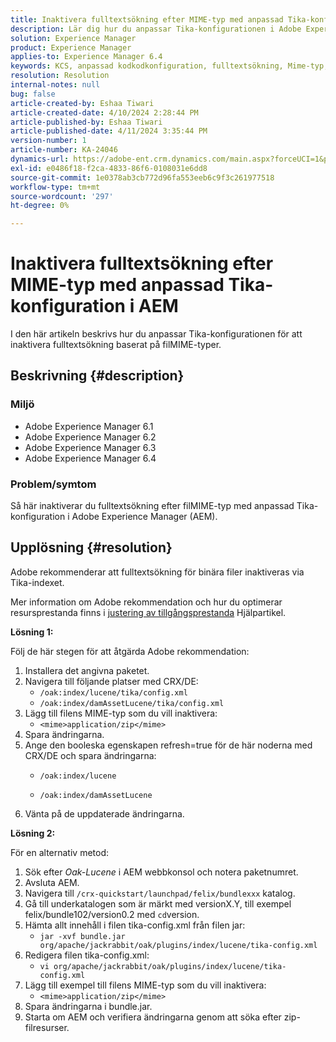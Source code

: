 ```yaml
---
title: Inaktivera fulltextsökning efter MIME-typ med anpassad Tika-konfiguration i AEM
description: Lär dig hur du anpassar Tika-konfigurationen i Adobe Experience Manager för att inaktivera fulltextsökning baserat på filMIME-typer.
solution: Experience Manager
product: Experience Manager
applies-to: Experience Manager 6.4
keywords: KCS, anpassad kodkodkonfiguration, fulltextsökning, Mime-typ, AEM, resursprestandajustering, CRX/DE, Lucene-index, Oak-index, webbkonsol, How-to
resolution: Resolution
internal-notes: null
bug: false
article-created-by: Eshaa Tiwari
article-created-date: 4/10/2024 2:28:44 PM
article-published-by: Eshaa Tiwari
article-published-date: 4/11/2024 3:35:44 PM
version-number: 1
article-number: KA-24046
dynamics-url: https://adobe-ent.crm.dynamics.com/main.aspx?forceUCI=1&pagetype=entityrecord&etn=knowledgearticle&id=6ef70c9c-46f7-ee11-a1fd-6045bd026dc7
exl-id: e0486f18-f2ca-4833-86f6-0108031e6dd8
source-git-commit: 1e0378ab3cb772d96fa553eeb6c9f3c261977518
workflow-type: tm+mt
source-wordcount: '297'
ht-degree: 0%

---
```


# Inaktivera fulltextsökning efter MIME-typ med anpassad Tika-konfiguration i AEM


I den här artikeln beskrivs hur du anpassar Tika-konfigurationen för att inaktivera fulltextsökning baserat på filMIME-typer.

## Beskrivning {#description}


### Miljö

- Adobe Experience Manager 6.1
- Adobe Experience Manager 6.2
- Adobe Experience Manager 6.3
- Adobe Experience Manager 6.4


### Problem/symtom

Så här inaktiverar du fulltextsökning efter filMIME-typ med anpassad Tika-konfiguration i Adobe Experience Manager (AEM).


## Upplösning {#resolution}


Adobe rekommenderar att fulltextsökning för binära filer inaktiveras via Tika-indexet.

Mer information om Adobe rekommendation och hur du optimerar resursprestanda finns i [justering av tillgångsprestanda](https://helpx.adobe.com/ca/experience-manager/kb/Asset-Performance-Tuning.html) Hjälpartikel.

<b>Lösning 1:</b>

Följ de här stegen för att åtgärda Adobe rekommendation:

1. Installera det angivna paketet.
2. Navigera till följande platser med CRX/DE:
   - `/oak:index/lucene/tika/config.xml`
   - `/oak:index/damAssetLucene/tika/config.xml`
3. Lägg till filens MIME-typ som du vill inaktivera:
   - `<mime>application/zip</mime>`
4. Spara ändringarna.
5. Ange den booleska egenskapen refresh=true för de här noderna med CRX/DE och spara ändringarna:
   - `/oak:index/lucene`


   - `/oak:index/damAssetLucene`
6. Vänta på de uppdaterade ändringarna.


<b>Lösning 2:</b>

För en alternativ metod:

1. Sök efter *Oak-Lucene* i AEM webbkonsol och notera paketnumret.
2. Avsluta AEM.
3. Navigera till `/crx-quickstart/launchpad/felix/bundlexxx` katalog.
4. Gå till underkatalogen som är märkt med versionX.Y, till exempel felix/bundle102/version0.2 med `cd`version.
5. Hämta allt innehåll i filen tika-config.xml från filen jar:
   - `jar -xvf bundle.jar org/apache/jackrabbit/oak/plugins/index/lucene/tika-config.xml`
6. Redigera filen tika-config.xml:
   - `vi org/apache/jackrabbit/oak/plugins/index/lucene/tika-config.xml`
7. Lägg till exempel till filens MIME-typ som du vill inaktivera:
   - `<mime>application/zip</mime>`
8. Spara ändringarna i bundle.jar.
9. Starta om AEM och verifiera ändringarna genom att söka efter zip-filresurser.
